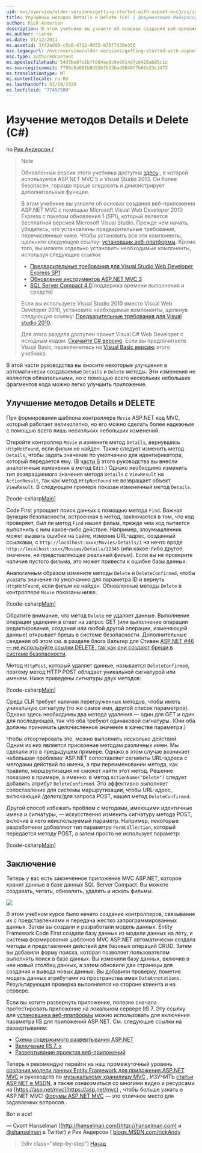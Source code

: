 ```yaml
---
uid: mvc/overview/older-versions/getting-started-with-aspnet-mvc3/cs/improving-the-details-and-delete-methods
title: Улучшение методов Details и Delete (C#) | Документация Майкрософт
author: Rick-Anderson
description: В этом учебнике вы узнаете об основах создания веб-приложения ASP.NET MVC с помощью Microsoft Visual Web Developer 2010 Express с пакетом обновления 1 (SP1)...
ms.author: riande
ms.date: 01/12/2011
ms.assetid: 3f42edd9-c5b8-4712-9055-970f7d38e350
msc.legacyurl: /mvc/overview/older-versions/getting-started-with-aspnet-mvc3/cs/improving-the-details-and-delete-methods
msc.type: authoredcontent
ms.openlocfilehash: 54d7be8fe1bff604ae9c9e9914d7c6426ab85c1c
ms.sourcegitcommit: 7709c0a091b8d55b7b33bad8849f7b66b23c3d72
ms.translationtype: MT
ms.contentlocale: ru-RU
ms.lasthandoff: 02/19/2020
ms.locfileid: "77457509"
---
```

# <a name="improving-the-details-and-delete-methods-c"></a>Изучение методов Details и Delete (C#)

по [Рик Андерсон (](https://twitter.com/RickAndMSFT)

> > [!NOTE]
> > Обновленная версия этого учебника доступна [здесь](../../../getting-started/introduction/getting-started.md) , в которой используется ASP.NET MVC 5 и Visual Studio 2013. Он более безопасен, гораздо проще следовать и демонстрирует дополнительные функции.
> 
> 
> В этом учебнике вы узнаете об основах создания веб-приложения ASP.NET MVC с помощью Microsoft Visual Web Developer 2010 Express с пакетом обновления 1 (SP1), который является бесплатной версией Microsoft Visual Studio. Прежде чем начать, убедитесь, что установлены предварительные требования, перечисленные ниже. Чтобы установить все эти компоненты, щелкните следующую ссылку: [установщик веб-платформы](https://www.microsoft.com/web/gallery/install.aspx?appid=VWD2010SP1Pack). Кроме того, вы можете отдельно установить необходимые компоненты, используя следующие ссылки:
> 
> - [Предварительные требования для Visual Studio Web Developer Express SP1](https://www.microsoft.com/web/gallery/install.aspx?appid=VWD2010SP1Pack)
> - [Обновление инструментов ASP.NET MVC 3](https://www.microsoft.com/web/gallery/install.aspx?appsxml=&amp;appid=MVC3)
> - [SQL Server Compact 4,0](https://www.microsoft.com/web/gallery/install.aspx?appid=SQLCE;SQLCEVSTools_4_0)(поддержка времени выполнения и средств)
> 
> Если вы используете Visual Studio 2010 вместо Visual Web Developer 2010, установите необходимые компоненты, щелкнув следующую ссылку: [Предварительные требования для Visual studio 2010](https://www.microsoft.com/web/gallery/install.aspx?appsxml=&amp;appid=VS2010SP1Pack).
> 
> Для этого раздела доступен проект Visual C# Web Developer с исходным кодом. [Скачайте C# версию](https://code.msdn.microsoft.com/Introduction-to-MVC-3-10d1b098). Если вы предпочитаете Visual Basic, переключитесь на [Visual Basic версию](../vb/intro-to-aspnet-mvc-3.md) этого учебника.

В этой части руководства вы вносите некоторые улучшения в автоматически создаваемые `Details` и `Delete` методы. Эти изменения не являются обязательными, но с помощью всего нескольких небольших фрагментов кода можно легко улучшить приложение.

## <a name="improving-the-details-and-delete-methods"></a>Улучшение методов Details и DELETE

При формировании шаблона контроллера `Movie` ASP.NET код MVC, который работает великолепно, но его можно сделать более надежным с помощью всего лишь нескольких небольших изменений.

Откройте контроллер `Movie` и измените метод `Details`, вернувшись `HttpNotFound`, если фильм не найден. Также следует изменить метод `Details`, чтобы задать значение по умолчанию для идентификатора, который передается ему. (В [части 6](examining-the-edit-methods-and-edit-view.md) этого руководства вы внесли аналогичные изменения в метод `Edit`.) Однако необходимо изменить тип возвращаемого значения метода `Details` с `ViewResult` на `ActionResult`, так как метод `HttpNotFound` не возвращает объект `ViewResult`. В следующем примере показан измененный метод `Details`.

[!code-csharp[Main](improving-the-details-and-delete-methods/samples/sample1.cs)]

Code First упрощает поиск данных с помощью метода `Find`. Важная функция безопасности, встроенная в метод, заключается в том, что код проверяет, был ли метод `Find` нашел фильм, прежде чем код пытается выполнить с ним какое-либо действие. Например, злоумышленник может вызвать ошибки на сайте, изменив URL-адрес, созданный ссылками, с `http://localhost:xxxx/Movies/Details/1` на нечто вроде `http://localhost:xxxx/Movies/Details/12345` (или какое-либо другое значение, не представляющее реальный фильм). Если вы не проверите наличие пустого фильма, это может привести к ошибке базы данных.

Аналогичным образом измените методы `Delete` и `DeleteConfirmed`, чтобы указать значение по умолчанию для параметра ID и вернуть `HttpNotFound`, если фильм не найден. Обновленные методы `Delete` в контроллере `Movie` показаны ниже.

[!code-csharp[Main](improving-the-details-and-delete-methods/samples/sample2.cs)]

Обратите внимание, что метод `Delete` не удаляет данные. Выполнение операции удаления в ответ на запрос GET (или выполнение операции редактирования, создания или любой другой операции, изменяющей данные) открывает брешь в системе безопасности. Дополнительные сведения об этом см. в разделе блога Вальтер для Стивен [ASP.NET #46 — не используйте ссылки DELETE, так как они создают бреши в системе безопасности](http://stephenwalther.com/blog/archive/2009/01/21/asp.net-mvc-tip-46-ndash-donrsquot-use-delete-links-because.aspx).

Метод `HttpPost`, который удаляет данные, называется `DeleteConfirmed`, поэтому метод HTTP POST обладает уникальной сигнатурой или именем. Ниже приведены сигнатуры двух методов:

[!code-csharp[Main](improving-the-details-and-delete-methods/samples/sample3.cs)]

Среда CLR требует наличия перегруженных методов, чтобы иметь уникальную сигнатуру (то же самое имя, другой список параметров). Однако здесь необходимы два метода удаления — один для GET и один для последующей, так что оба требуют одинаковой сигнатуры. (Они оба должны принимать целочисленное значение в качестве параметра.)

Чтобы отсортировать это, можно выполнить несколько действий. Одним из них является присвоение методам различных имен. Мы сделали это в предыдущем примере. Однако в этом случае возникает небольшая проблема: ASP.NET сопоставляет сегменты URL-адреса с методами действий по имени, а при переименовании метода, как правило, маршрутизация не сможет найти этот метод. Решение показано в примере, а именно: в метод `ActionName("Delete")` следует добавить атрибут `DeleteConfirmed`. Это эффективно выполняет сопоставление для системы маршрутизации, чтобы URL-адрес, включающий <em>/делете/</em>для запроса POST, нашел метод `DeleteConfirmed`.

Другой способ избежать проблем с методами, имеющими идентичные имена и сигнатуры, — искусственно изменить сигнатуру метода POST, включив в него неиспользуемый параметр. Например, некоторые разработчики добавляют тип параметра `FormCollection`, который передается методу POST, а затем просто не использует параметр:

[!code-csharp[Main](improving-the-details-and-delete-methods/samples/sample4.cs)]

## <a name="wrapping-up"></a>Заключение

Теперь у вас есть законченное приложение MVC ASP.NET, которое хранит данные в базе данных SQL Server Compact. Вы можете создавать, читать, обновлять, удалять и искать фильмы.

![](improving-the-details-and-delete-methods/_static/image1.png)

В этом учебном курсе было начато создание контроллеров, связывание их с представлениями и передача жестко запрограммированных данных. Затем вы создали и разработали модель данных. Entity Framework Code First создали базу данных из модели данных на лету, и система формирования шаблонов MVC ASP.NET автоматически создала методы и представления действий для базовых операций CRUD. Затем вы добавили форму поиска, которая позволяет пользователям выполнять поиск в базе данных. Вы изменили базу данных, включив в нее новый столбец данных, а затем обновили две страницы для создания и вывода новых данных. Вы добавили проверку, пометив модель данных атрибутами из пространства имен `DataAnnotations`. Результирующая проверка выполняется на стороне клиента и на сервере.

Если вы хотите развернуть приложение, полезно сначала протестировать приложение на локальном сервере IIS 7. Эту ссылку для [установщика веб-платформы](https://www.microsoft.com/web/gallery/install.aspx?appsxml=&amp;appid=ASPNET;) можно использовать для включения параметра IIS для приложений ASP.NET. См. следующие ссылки на развертывание:

- [Схема содержимого развертывания ASP.NET](https://msdn.microsoft.com/library/dd394698.aspx)
- [Включение IIS 7. x](https://blogs.msdn.com/b/rickandy/archive/2011/03/14/enabling-iis-7-x-on-windows-7-vista-sp1-windows-2008-windows-2008-r2.aspx)
- [Развертывание проектов веб-приложений](https://msdn.microsoft.com/library/dd394698.aspx)

Теперь я рекомендую перейти на наш промежуточный уровень [создания модели данных Entity Framework для приложения ASP.NET MVC](../../../getting-started/getting-started-with-ef-using-mvc/creating-an-entity-framework-data-model-for-an-asp-net-mvc-application.md) и руководств по [музыкальному хранилищу MVC](../../mvc-music-store/mvc-music-store-part-1.md) , ИЗУЧИТЬ [статьи ASP.NET в MSDN](https://msdn.microsoft.com/library/gg416514(VS.98).aspx), а также ознакомиться со многими видео и ресурсами на [https://asp.net/mvc](https://asp.net/mvc) , чтобы больше узнать о ASP.NET MVC! [Форумы ASP.NET MVC](https://forums.asp.net/1146.aspx) — это отличное место для задаваемых вопросов.

Вот и все!

— Скотт Hanselman ([http://hanselman.com](http://hanselman.com) и [@shanselman](http://twitter.com/shanselman) в Twitter) и Рик Андерсон ( [blogs.MSDN.com/rickAndy](https://blogs.msdn.com/rickAndy)

> [!div class="step-by-step"]
> [Назад](adding-validation-to-the-model.md)
